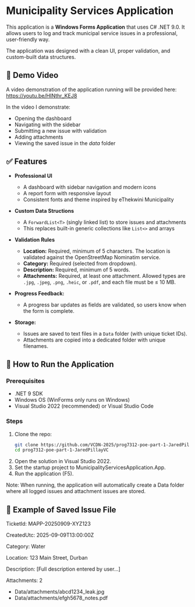 # Municipality Services Application

This application is a **Windows Forms Application** that uses C# .NET 9.0. It allows users to log and track municipal service issues in a professional, user-friendly way.

The application was designed with a clean UI, proper validation, and custom-built data structures.

## 🎥 Demo Video
A video demonstration of the application running will be provided here: 
https://youtu.be/HINthr_KEJ8

In the video I demonstrate: 
- Opening the dashboard
- Navigating with the sidebar
- Submitting a new issue with validation 
- Adding attachments
- Viewing the saved issue in the _data_ folder

## ✅ Features
- **Professional UI**
  - A dashboard with sidebar navigation and modern icons  
  - A report form with responsive layout  
  - Consistent fonts and theme inspired by eThekwini Municipality  

- **Custom Data Structions** 
    - A `ForwardList<T>` (singly linked list) to store issues and attachments
    - This replaces built-in generic collections like `List<>` and arrays

- **Validation Rules**
    - **Location:** Required, minimum of 5 characters. The location is validated against the OpenStreetMap Nominatim service.
    - **Category:** Required (selected from dropdown).
    - **Description:** Required, minimum of 5 words.
    - **Attachments:** Required, at least one attachment. Allowed types are `.jpg`, `.jpeg`, `.png`, `.heic`, or `.pdf`, and each file must be ≤ 10 MB.

- **Progress Feedback:**  
  - A progress bar updates as fields are validated, so users know when the form is complete.  


- **Storage:**  
  - Issues are saved to text files in a `Data` folder (with unique ticket IDs).  
  - Attachments are copied into a dedicated folder with unique filenames.  

## 🚀 How to Run the Application

### Prerequisites
- .NET 9 SDK
- Windows OS (WinForms only runs on Windows)
- Visual Studio 2022 (recommended) or Visual Studio Code

### Steps
1. Clone the repo:
   ```bash
   git clone https://github.com/VCDN-2025/prog7312-poe-part-1-JaredPillayVC.git
   cd prog7312-poe-part-1-JaredPillayVC
2. Open the solution in Visual Studio 2022.
3. Set the startup project to MunicipalityServicesApplication.App.
4. Run the application (F5).

Note: When running, the application will automatically create a Data folder where all logged issues and attachment issues are stored. 

## 📄 Example of Saved Issue File
TicketId: MAPP-20250909-XYZ123

CreatedUtc: 2025-09-09T13:00:00Z

Category: Water

Location: 123 Main Street, Durban

Description: [Full description entered by user...]

Attachments: 2
 - Data/attachments/abcd1234_leak.jpg
 - Data/attachments/efgh5678_notes.pdf